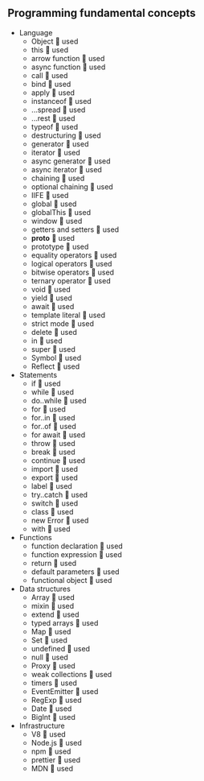 ## Programming fundamental concepts

- Language
  - Object 🙋 used
  - this 🙋 used
  - arrow function 🙋 used
  - async function 🙋 used
  - call 🙋 used
  - bind 🙋 used
  - apply 🙋 used
  - instanceof 🙋 used
  - ...spread 🙋 used
  - ...rest 🙋 used
  - typeof 🙋 used
  - destructuring 🙋 used
  - generator 🙋 used
  - iterator 🙋 used
  - async generator 🙋 used
  - async iterator 🙋 used
  - chaining 🙋 used
  - optional chaining 🙋 used
  - IIFE 🙋 used
  - global 🙋 used
  - globalThis 🙋 used
  - window 🙋 used
  - getters and setters 🙋 used
  - **proto** 🙋 used
  - prototype 🙋 used
  - equality operators 🙋 used
  - logical operators 🙋 used
  - bitwise operators 🙋 used
  - ternary operator 🙋 used
  - void 🙋 used
  - yield 🙋 used
  - await 🙋 used
  - template literal 🙋 used
  - strict mode 🙋 used
  - delete 🙋 used
  - in 🙋 used
  - super 🙋 used
  - Symbol 🙋 used
  - Reflect 🙋 used
- Statements
  - if 🙋 used
  - while 🙋 used
  - do..while 🙋 used
  - for 🙋 used
  - for..in 🙋 used
  - for..of 🙋 used
  - for await 🙋 used
  - throw 🙋 used
  - break 🙋 used
  - continue 🙋 used
  - import 🙋 used
  - export 🙋 used
  - label 🙋 used
  - try..catch 🙋 used
  - switch 🙋 used
  - class 🙋 used
  - new Error 🙋 used
  - with 🙋 used
- Functions
  - function declaration 🙋 used
  - function expression 🙋 used
  - return 🙋 used
  - default parameters 🙋 used
  - functional object 🙋 used
- Data structures
  - Array 🙋 used
  - mixin 🙋 used
  - extend 🙋 used
  - typed arrays 🙋 used
  - Map 🙋 used
  - Set 🙋 used
  - undefined 🙋 used
  - null 🙋 used
  - Proxy 🙋 used
  - weak collections 🙋 used
  - timers 🙋 used
  - EventEmitter 🙋 used
  - RegExp 🙋 used
  - Date 🙋 used
  - BigInt 🙋 used
- Infrastructure
  - V8 🙋 used
  - Node.js 🙋 used
  - npm 🙋 used
  - prettier 🙋 used
  - MDN 🙋 used

